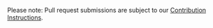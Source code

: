 Please note: Pull request submissions are subject to our [Contribution Instructions](https://github.com/CERTCC/Vultron/blob/main/ContributionInstructions.md).